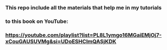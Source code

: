 ### This repo include all the materials that help me in my tutorials
### to this book on YouTube: 
### https://youtube.com/playlist?list=PL8L1ymgo16MGaiEMjOj7-xCouGAUSUVMg&si=UDoESHClmQASjKDK
